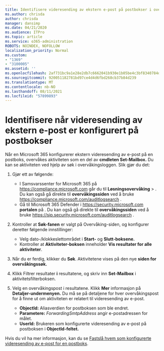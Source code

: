 ```yaml
---
title: Identifisere videresending av ekstern e-post på postbokser i overvåkingslogger
ms.author: chrisda
author: chrisda
manager: dansimp
ms.date: 04/21/2020
ms.audience: ITPro
ms.topic: article
ms.service: o365-administration
ROBOTS: NOINDEX, NOFOLLOW
localization_priority: Normal
ms.custom:
- "1369"
- "3100005"
ms.assetid: ''
ms.openlocfilehash: 2af731bc9a1e28e2db7c6662041b930e1b05be4c3bf8340784d9ab87101c44af
ms.sourcegitcommit: 920051182781bd97ce4d4d6fbd268cb37b84d239
ms.translationtype: MT
ms.contentlocale: nb-NO
ms.lasthandoff: 08/11/2021
ms.locfileid: "57899893"
---
```

# <a name="identify-when-external-email-forwarding-is-configured-on-mailboxes"></a>Identifisere når videresending av ekstern e-post er konfigurert på postbokser

Når en Microsoft 365 konfigurerer ekstern videresending av e-post på en postboks, overvåkes aktiviteten som en del av **cmdleten Set-Mailbox.** Du kan se aktiviteten ved hjelp av søk i overvåkingsloggen. Slik gjør du det:

1. Gjør ett av følgende:
   - I Samsvarssenter for Microsoft 365 på <https://compliance.microsoft.com> går du til **Løsningsovervåking** \> . Du kan også gå direkte til **overvåkingssiden** ved å bruke <https://compliance.microsoft.com/auditlogsearch> .
   - Gå til Microsoft 365 Defender i <https://security.microsoft.com> **portalen** på . Du kan også gå direkte til **overvåkingssiden** ved å bruke <https://sip.security.microsoft.com/auditlogsearch> .

2. Kontroller at **Søk-fanen**  er valgt på Overvåking-siden, og konfigurer deretter følgende innstillinger:
   - Velg dato-/klokkeslettområdet i **Start-** og **Slutt-boksene.**
   - Kontroller at **Aktiviteter-boksen** inneholder **Vis resultater for alle aktiviteter**.

3. Når du er ferdig, klikker du **Søk**. Aktivitetene vises på den nye **siden for overvåkingssøk.**

4. Klikk Filtrer resultater **i** resultatene, og skriv inn **Set-Mailbox** i aktivitetsfilterboksen.

5. Velg en overvåkingspost i resultatene. Klikk **Mer** informasjon på **Detaljer-undermenyen.** Du må se på detaljene for hver overvåkingspost for å finne ut om aktiviteten er relatert til videresending av e-post.

   - **ObjectId:** Aliasverdien for postboksen som ble endret.
   - **Parametere:** _ForwardingSmtpAddress_ angir e-postadressen for målet.
   - **UserId:** Brukeren som konfigurerte videresending av e-post på postboksen i **ObjectId-feltet.**

Hvis du vil ha mer informasjon, kan du se [Fastslå hvem som konfigurerte videresending av e-post for en postboks](https://docs.microsoft.com/microsoft-365/compliance/auditing-troubleshooting-scenarios#determine-who-set-up-email-forwarding-for-a-mailbox).
